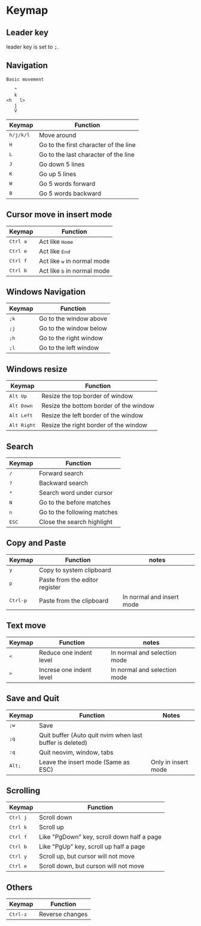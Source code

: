 # Keymap

## Leader key

leader key is set to <kbd>;</kbd>.

## Navigation

```text
Basic movement

   ^
   k
<h   l>
   j
   V
```

| Keymap             | Function                              |
|--------------------|---------------------------------------|
| <kbd>h/j/k/l</kbd> | Move around                           |
| <kbd>H</kbd>       | Go to the first character of the line |
| <kbd>L</kbd>       | Go to the last character of the line  |
| <kbd>J</kbd>       | Go down 5 lines                       |
| <kbd>K</kbd>       | Go up 5 lines                         |
| <kbd>W</kbd>       | Go 5 words forward                    |
| <kbd>B</kbd>       | Go 5 words backward                   |

## Cursor move in insert mode

| Keymap            | Function                             |
|-------------------|--------------------------------------|
| <kbd>Ctrl a</kbd> | Act like <kbd>Home</kbd>             |
| <kbd>Ctrl e</kbd> | Act like <kbd>End</kbd>              |
| <kbd>Ctrl f</kbd> | Act like <kbd>w</kbd> in normal mode |
| <kbd>Ctrl b</kbd> | Act like <kbd>b</kbd> in normal mode |

## Windows Navigation

| Keymap        | Function               |
|---------------|------------------------|
| <kbd>;k</kbd> | Go to the window above |
| <kbd>;j</kbd> | Go to the window below |
| <kbd>;h</kbd> | Go to the right window |
| <kbd>;l</kbd> | Go to the left window  |

## Windows resize

| Keymap               | Function                               |
|----------------------|----------------------------------------|
| <kbd>Alt Up</kbd>    | Resize the top border of window        |
| <kbd>Alt Down</kbd>  | Resize the bottom border of the window |
| <kbd>Alt Left</kbd>  | Resize the left border of the window   |
| <kbd>Alt Right</kbd> | Resize the right border of the window  |

## Search

| Keymap         | Function                    |
|----------------|-----------------------------|
| <kbd>/</kbd>   | Forward search              |
| <kbd>?</kbd>   | Backward search             |
| <kbd>\*</kbd>  | Search word under cursor    |
| <kbd>N</kbd>   | Go to the before matches    |
| <kbd>n</kbd>   | Go to the following matches |
| <kbd>ESC</kbd> | Close the search highlight  |

## Copy and Paste

| Keymap            | Function                       | notes                     |
|-------------------|--------------------------------|---------------------------|
| <kbd>y</kbd>      | Copy to system clipboard       |                           |
| <kbd>p</kbd>      | Paste from the editor register |                           |
| <kbd>Ctrl-p</kbd> | Paste from the clipboard       | In normal and insert mode |

## Text move

| Keymap         | Function                   | notes                          |
| -------------- | -------------------------- | ------------------------------ |
| <kbd><</kbd>   | Reduce one indent level    | In normal and selection mode   |
| <kbd>></kbd>   | Increse one indent level   | In normal and selection mode   |

## Save and Quit

| Keymap          | Function                                                 | Notes               |
|-----------------|----------------------------------------------------------|---------------------|
| <kbd>;w</kbd>   | Save                                                     |                     |
| <kbd>;q</kbd>   | Quit buffer (Auto quit nvim when last buffer is deleted) |                     |
| <kbd>:q</kbd>   | Quit neovim, window, tabs                                |                     |
| <kbd>Alt;</kbd> | Leave the insert mode (Same as ESC)                      | Only in insert mode |

## Scrolling

| Keymap            | Function                                   |
|-------------------|--------------------------------------------|
| <kbd>Ctrl j</kbd> | Scroll down                                |
| <kbd>Ctrl k</kbd> | Scroll up                                  |
| <kbd>Ctrl f</kbd> | Like "PgDown" key, scroll down half a page |
| <kbd>Ctrl b</kbd> | Like "PgUp" key, scroll up half a page     |
| <kbd>Ctrl y</kbd> | Scroll up, but cursor will not move        |
| <kbd>Ctrl e</kbd> | Scroll down, but curson will not move      |

## Others

| Keymap            | Function        |
|-------------------|-----------------|
| <kbd>Ctrl-z</kbd> | Reverse changes |
